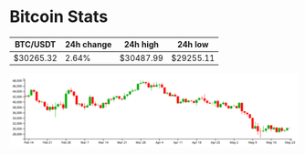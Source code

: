 # Bitcoin Stats

BTC/USDT|24h change|24h high|24h low|
|---|---|---|---|
|$30265.32|2.64%|$30487.99|$29255.11|

<img src="./chart.svg">
